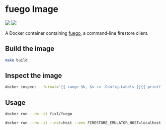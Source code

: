 # fuego Image

[![](https://images.microbadger.com/badges/image/fixl/fuego.svg)](https://microbadger.com/images/fixl/fuego "Get your own image badge on microbadger.com")
[![](https://images.microbadger.com/badges/version/fixl/fuego.svg)](https://microbadger.com/images/fixl/fuego "Get your own version badge on microbadger.com")

A Docker container containing [fuego](https://github.com/sgarciac/fuego), a command-line firestore client.


## Build the image

```bash
make build
```

## Inspect the image

```bash
docker inspect --format='{{ range $k, $v := .Config.Labels }}{{ printf "%s=%s\n" $k $v}}{{ end }}' fixl/fuego:latest
```

## Usage

```bash
docker run --rm -it fixl/fuego

docker run --rm -it --net=host --env FIRESTORE_EMULATOR_HOST=localhost:8080 fixl/fuego collections
```

